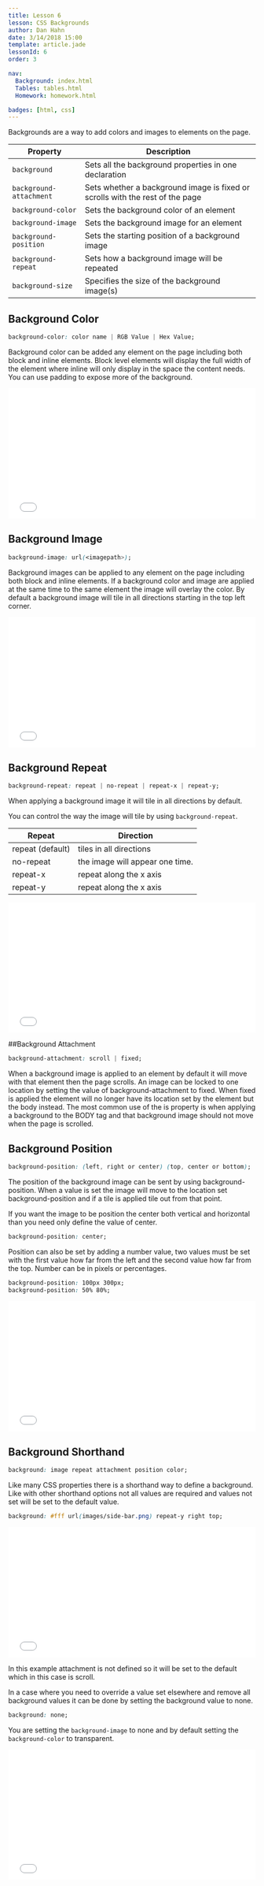 ```yaml
---
title: Lesson 6
lesson: CSS Backgrounds
author: Dan Hahn
date: 3/14/2018 15:00
template: article.jade
lessonId: 6
order: 3

nav:
  Background: index.html
  Tables: tables.html
  Homework: homework.html

badges: [html, css]
---
```


Backgrounds are a way to add colors and images to elements on the page.

| Property                | Description                                                                   |
| ----------------------- | ----------------------------------------------------------------------------- |
| `background`            | Sets all the background properties in one declaration                         |
| `background-attachment` | Sets whether a background image is fixed or scrolls with the rest of the page |
| `background-color`      | Sets the background color of an element                                       |
| `background-image`      | Sets the background image for an element                                      |
| `background-position`   | Sets the starting position of a background image                              |
| `background-repeat`     | Sets how a background image will be repeated                                  |
| `background-size`       | Specifies the size of the background image(s)                                 |

## Background Color

```css
background-color: color name | RGB Value | Hex Value;
```

Background color can be added any element on the page including both block and inline elements. Block level elements will display the full width of the element where inline will only display in the space the content needs. You can use padding to expose more of the background.

<iframe height="265" style="width: 100%;" scrolling="no" title="background-color" src="//codepen.io/danhahn/embed/YWaZzb/?height=265&theme-id=light&default-tab=css,result" frameborder="no" allowtransparency="true" allowfullscreen="true">
  See the Pen <a href='https://codepen.io/danhahn/pen/YWaZzb/'>background-color</a> by Dan Hahn
  (<a href='https://codepen.io/danhahn'>@danhahn</a>) on <a href='https://codepen.io'>CodePen</a>.
</iframe>

## Background Image

```css
background-image: url(<imagepath>);
```

Background images can be applied to any element on the page including both block and inline elements. If a background color and image are applied at the same time to the same element the image will overlay the color. By default a background image will tile in all directions starting in the top left corner.

<iframe height="265" style="width: 100%;" scrolling="no" title="yJKvov" src="//codepen.io/danhahn/embed/yJKvov/?height=265&theme-id=light&default-tab=css,result" frameborder="no" allowtransparency="true" allowfullscreen="true">
  See the Pen <a href='https://codepen.io/danhahn/pen/yJKvov/'>yJKvov</a> by Dan Hahn
  (<a href='https://codepen.io/danhahn'>@danhahn</a>) on <a href='https://codepen.io'>CodePen</a>.
</iframe>

## Background Repeat

```css
background-repeat: repeat | no-repeat | repeat-x | repeat-y;
```

When applying a background image it will tile in all directions by default.

You can control the way the image will tile by using `background-repeat`.

| Repeat           | Direction                       |
| ---------------- | ------------------------------- |
| repeat (default) | tiles in all directions         |
| no-repeat        | the image will appear one time. |
| repeat-x         | repeat along the x axis         |
| repeat-y         | repeat along the x axis         |

<iframe height="265" style="width: 100%;" scrolling="no" title="background-repeat" src="//codepen.io/danhahn/embed/bZvLoq/?height=265&theme-id=light&default-tab=css,result" frameborder="no" allowtransparency="true" allowfullscreen="true">
  See the Pen <a href='https://codepen.io/danhahn/pen/bZvLoq/'>background-repeat</a> by Dan Hahn
  (<a href='https://codepen.io/danhahn'>@danhahn</a>) on <a href='https://codepen.io'>CodePen</a>.
</iframe>

##Background Attachment

```css
background-attachment: scroll | fixed;
```

When a background image is applied to an element by default it will move with that element then the page scrolls. An image can be locked to one location by setting the value of background-attachment to fixed. When fixed is applied the element will no longer have its location set by the element but the body instead. The most common use of the is property is when applying a background to the BODY tag and that background image should not move when the page is scrolled.

## Background Position

```css
background-position: (left, right or center) (top, center or bottom);
```

The position of the background image can be sent by using background-position. When a value is set the image will move to the location set background-position and if a tile is applied tile out from that point.

If you want the image to be position the center both vertical and horizontal than you need only define the value of center.

```css
background-position: center;
```

Position can also be set by adding a number value, two values must be set with the first value how far from the left and the second value how far from the top. Number can be in pixels or percentages.

```css
background-position: 100px 300px;
background-position: 50% 80%;
```

<iframe height="265" style="width: 100%;" scrolling="no" title="background-position" src="//codepen.io/danhahn/embed/mExXpV/?height=265&theme-id=light&default-tab=css,result" frameborder="no" allowtransparency="true" allowfullscreen="true">
  See the Pen <a href='https://codepen.io/danhahn/pen/mExXpV/'>background-position</a> by Dan Hahn
  (<a href='https://codepen.io/danhahn'>@danhahn</a>) on <a href='https://codepen.io'>CodePen</a>.
</iframe>

## Background Shorthand

```css
background: image repeat attachment position color;
```

Like many CSS properties there is a shorthand way to define a background. Like with other shorthand options not all values are required and values not set will be set to the default value.

```css
background: #fff url(images/side-bar.png) repeat-y right top;
```

<iframe height="265" style="width: 100%;" scrolling="no" title="background" src="//codepen.io/danhahn/embed/ZOxAxr/?height=265&theme-id=light&default-tab=css,result" frameborder="no" allowtransparency="true" allowfullscreen="true">
  See the Pen <a href='https://codepen.io/danhahn/pen/ZOxAxr/'>background</a> by Dan Hahn
  (<a href='https://codepen.io/danhahn'>@danhahn</a>) on <a href='https://codepen.io'>CodePen</a>.
</iframe>

In this example attachment is not defined so it will be set to the default which in this case is scroll.

In a case where you need to override a value set elsewhere and remove all background values it can be done by setting the background value to none.

```css
background: none;
```

You are setting the `background-image` to none and by default setting the `background-color` to transparent.

<iframe height="265" style="width: 100%;" scrolling="no" title="background: none" src="//codepen.io/danhahn/embed/jAzkjx/?height=265&theme-id=light&default-tab=css,result" frameborder="no" allowtransparency="true" allowfullscreen="true">
  See the Pen <a href='https://codepen.io/danhahn/pen/jAzkjx/'>background: none</a> by Dan Hahn
  (<a href='https://codepen.io/danhahn'>@danhahn</a>) on <a href='https://codepen.io'>CodePen</a>.
</iframe>

